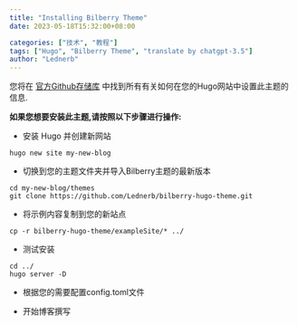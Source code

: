 ```yaml
---
title: "Installing Bilberry Theme"
date: 2023-05-18T15:32:00+08:00

categories: ["技术", "教程"]
tags: ["Hugo", "Bilberry Theme", "translate by chatgpt-3.5"]
author: "Lednerb"
---
```


您将在 [官方Github存储库](https://github.com/Lednerb/bilberry-hugo-theme) 中找到所有有关如何在您的Hugo网站中设置此主题的信息.

<!--more-->

**如果您想要安装此主题,请按照以下步骤进行操作:**

- 安装 Hugo 并创建新网站

```plaintext
hugo new site my-new-blog
```

- 切换到您的主题文件夹并导入Bilberry主题的最新版本

```plaintext
cd my-new-blog/themes
git clone https://github.com/Lednerb/bilberry-hugo-theme.git
```

- 将示例内容复制到您的新站点

```plaintext
cp -r bilberry-hugo-theme/exampleSite/* ../
```

- 测试安装

```plaintext
cd ../
hugo server -D
```

- 根据您的需要配置config.toml文件

- 开始博客撰写
